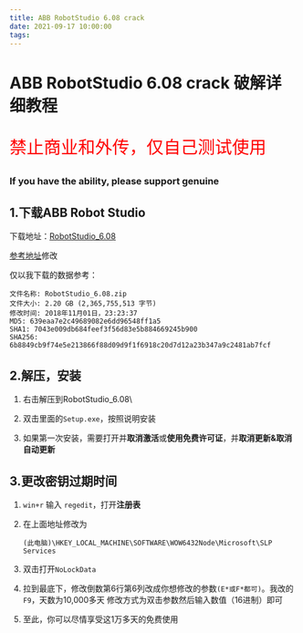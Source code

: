 ```yaml
---
title: ABB RobotStudio 6.08 crack 
date: 2021-09-17 10:00:00
tags:
---
```


# ABB RobotStudio 6.08 crack 破解详细教程

<p style="color:red;font-size:30px;">禁止商业和外传，仅自己测试使用</p>

### If you have the ability, please support genuine

## 1.下载ABB Robot Studio

下载地址：[RobotStudio_6.08](https://robotstudiocdn.azureedge.net/install/RobotStudio_6.08.zip)

[参考地址](https://forums.robotstudio.com/discussion/11405/robotstudio-6-08-01-download-problem)修改

仅以我下载的数据参考：

~~~参数
文件名称: RobotStudio_6.08.zip
文件大小: 2.20 GB (2,365,755,513 字节)
修改时间: 2018年11月01日，23:23:37
MD5: 639eaa7e2c49689082e6dd96548ff1a5
SHA1: 7043e009db684feef3f56d83e5b884669245b900
SHA256: 6b8849cb9f74e5e213866f88d09d9f1f6918c20d7d12a23b347a9c2481ab7fcf
~~~

## 2.解压，安装

1. 右击解压到RobotStudio_6.08\

2. 双击里面的`Setup.exe`，按照说明安装
3. 如果第一次安装，需要打开并**取消激活**或**使用免费许可证**，并**取消更新&取消自动更新**

## 3.更改密钥过期时间

1. `win+r` 输入 `regedit`，打开**注册表**

2. 在上面地址修改为

   ```地址
   (此电脑)\HKEY_LOCAL_MACHINE\SOFTWARE\WOW6432Node\Microsoft\SLP Services
   ```

3. 双击打开`NoLockData`
4. 拉到最底下，修改倒数第6行第6列改成你想修改的参数`(E*或F*都可)`。我改的`F9`，天数为10,000多天
   修改方式为双击参数然后输入数值（16进制）即可
5. 至此，你可以尽情享受这1万多天的免费使用

